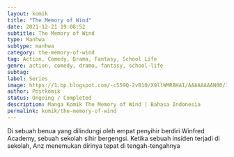 ```yaml
---
layout: komik
title: "The Memory of Wind"
date: 2021-12-21 19:08:52
subtitle: The Memory of Wind
type: Manhwa
subtype: manhwa
category: the-memory-of-wind
tag: Action, Comedy, Drama, Fantasy, School Life
genre: action, comedy, drama, fantasy, school-life
subtag: 
label: Series
image: https://1.bp.blogspot.com/-cS59Q-2vB10/X9llWMRBHAI/AAAAAAAAN00/Iq3Dqbpb0hU2poIFjK2RXLq-m8kGREhOwCLcBGAsYHQ/s72-c/1595500699-i293588.jpg
author: Postkomik
status: Ongoing / Completed
description: Manga Komik The Memory of Wind | Bahasa Indonesia
permalink: komik/the-memory-of-wind
---
```


Di sebuah benua yang dilindungi oleh empat penyihir berdiri Winfred Academy, sebuah sekolah sihir bergengsi. Ketika sebuah insiden terjadi di sekolah, Anz menemukan dirinya tepat di tengah-tengahnya
